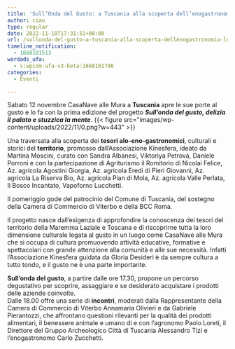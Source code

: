 ```yaml
---
title: 'Sull’Onda del Gusto: a Tuscania alla scoperta dell’enogastronomia locale'
author: ciao
type: regular
date: 2022-11-10T17:31:51+00:00
url: /sullonda-del-gusto-a-tuscania-alla-scoperta-dellenogastronomia-locale/
timeline_notification:
  - 1668101513
wordads_ufa:
  - s:wpcom-ufa-v3-beta:1668101706
categories:
  - Eventi

---
```

Sabato 12 novembre CasaNave alle Mura a **Tuscania** apre le sue porte al gusto e lo fa con la prima edizione del progetto **_Sull’onda del gusto, delizia il palato e stuzzica la mente_**.
{{< figure src="images/wp-content/uploads/2022/11/0.png?w=443" >}}
 

Una traversata alla scoperta dei **tesori alo-eno-gastronomici**, culturali e storici del **territorio**, promosso dall’Associazione Kinesfera, ideato da Martina Moscini, curato con Sandra Albanesi, Viktoriya Petrova, Daniele Porroni e con la partecipazione di Agriturismo il Romitorio di Nicolai Felice, Az. agricola Agostini Giorgia, Az. agricola Eredi di Pieri Giovanni, Az. agricola La Riserva Bio, Az. agricola Pian di Mola, Az. agricola Valle Perlata, Il Bosco Incantato, Vapoforno Lucchetti.  


Il pomeriggio gode del patrocinio del Comune di Tuscania, del sostegno della Camera di Commercio di Viterbo e della BCC Roma.  
  
Il progetto nasce dall’esigenza di approfondire la conoscenza dei tesori del territorio della Maremma Laziale e Toscana e di riscoprirne tutta la loro dimensione culturale legata al gusto in un luogo come CasaNave alle Mura che si occupa di cultura promuovendo attività educative, formative e spettacolari con grande attenzione alla comunità e alle sue necessità. Infatti l’Associazione Kinesfera guidata da Gloria Desideri è da sempre cultura a tutto tondo, e il gusto ne è una parte importante.  
  
**Sull’onda del gusto**, a partire dalle ore 17.30, propone un percorso degustativo per scoprire, assaggiare e se desiderato acquistare i prodotti delle aziende coinvolte.  
Dalle 18.00 offre una serie di **incontri**, moderati dalla Rappresentante della Camera di Commercio di Viterbo Annamaria Olivieri e da Gabriele Pierantozzi, che affrontano questioni rilevanti per la qualità dei prodotti alimentari, il benessere animale e umano di e con l’agronomo Paolo Loreti, il Direttore del Gruppo Archeologico Città di Tuscania Alessandro Tizi e l’enogastronomo Carlo Zucchetti.